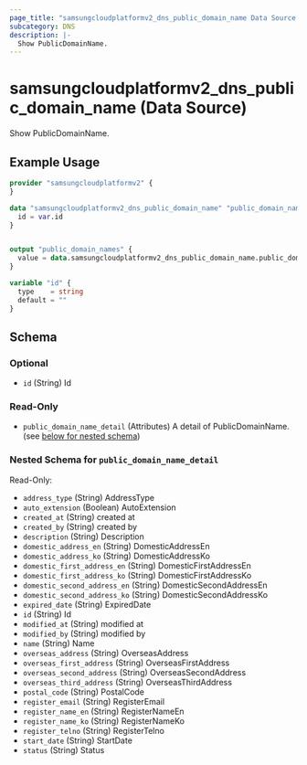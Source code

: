 ```yaml
---
page_title: "samsungcloudplatformv2_dns_public_domain_name Data Source - samsungcloudplatformv2"
subcategory: DNS
description: |-
  Show PublicDomainName.
---
```


# samsungcloudplatformv2_dns_public_domain_name (Data Source)

Show PublicDomainName.

## Example Usage

```terraform
provider "samsungcloudplatformv2" {
}

data "samsungcloudplatformv2_dns_public_domain_name" "public_domain_name" {
  id = var.id
}


output "public_domain_names" {
  value = data.samsungcloudplatformv2_dns_public_domain_name.public_domain_name
}

variable "id" {
  type    = string
  default = ""
}
```

<!-- schema generated by tfplugindocs -->
## Schema

### Optional

- `id` (String) Id

### Read-Only

- `public_domain_name_detail` (Attributes) A detail of PublicDomainName. (see [below for nested schema](#nestedatt--public_domain_name_detail))

<a id="nestedatt--public_domain_name_detail"></a>
### Nested Schema for `public_domain_name_detail`

Read-Only:

- `address_type` (String) AddressType
- `auto_extension` (Boolean) AutoExtension
- `created_at` (String) created at
- `created_by` (String) created by
- `description` (String) Description
- `domestic_address_en` (String) DomesticAddressEn
- `domestic_address_ko` (String) DomesticAddressKo
- `domestic_first_address_en` (String) DomesticFirstAddressEn
- `domestic_first_address_ko` (String) DomesticFirstAddressKo
- `domestic_second_address_en` (String) DomesticSecondAddressEn
- `domestic_second_address_ko` (String) DomesticSecondAddressKo
- `expired_date` (String) ExpiredDate
- `id` (String) Id
- `modified_at` (String) modified at
- `modified_by` (String) modified by
- `name` (String) Name
- `overseas_address` (String) OverseasAddress
- `overseas_first_address` (String) OverseasFirstAddress
- `overseas_second_address` (String) OverseasSecondAddress
- `overseas_third_address` (String) OverseasThirdAddress
- `postal_code` (String) PostalCode
- `register_email` (String) RegisterEmail
- `register_name_en` (String) RegisterNameEn
- `register_name_ko` (String) RegisterNameKo
- `register_telno` (String) RegisterTelno
- `start_date` (String) StartDate
- `status` (String) Status